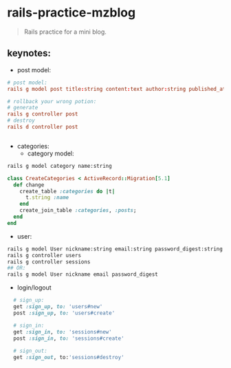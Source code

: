 # rails-practice-mzblog
> Rails practice for a mini blog.


## keynotes:
+ post model:
```conf
# post model:
rails g model post title:string content:text author:string published_at:datetime

# rollback your wrong potion:
# generate
rails g controller post 
# destroy
rails d controller post



```
+ categories:
  - category model:
```bash
rails g model category name:string
```

```rb
class CreateCategories < ActiveRecord::Migration[5.1]
  def change
    create_table :categories do |t|
      t.string :name
    end
    create_join_table :categories, :posts;
  end
end
```

+ user:
```bash
rails g model User nickname:string email:string password_digest:string
rails g controller users
rails g controller sessions
## OR:
rails g model User nickname email password_digest
```

+ login/logout
```rb
  # sign_up:
  get :sign_up, to: 'users#new'
  post :sign_up, to: 'users#create'

  # sign_in:
  get :sign_in, to: 'sessions#new'
  post :sign_in, to: 'sessions#create'
  
  # sign_out:
  get :sign_out, to:'sessions#destroy'
```